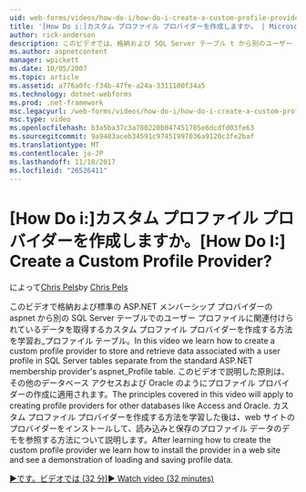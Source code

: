 ```yaml
---
uid: web-forms/videos/how-do-i/how-do-i-create-a-custom-profile-provider
title: '[How Do i:]カスタム プロファイル プロバイダーを作成しますか。 | Microsoft Docs'
author: rick-anderson
description: このビデオでは、格納および SQL Server テーブル t から別のユーザー プロファイルに関連付けられているデータを取得するカスタム プロファイル プロバイダーを作成する方法を説明しています.
ms.author: aspnetcontent
manager: wpickett
ms.date: 10/05/2007
ms.topic: article
ms.assetid: a776a0fc-f34b-47fe-a24a-3311100f34a5
ms.technology: dotnet-webforms
ms.prod: .net-framework
msc.legacyurl: /web-forms/videos/how-do-i/how-do-i-create-a-custom-profile-provider
msc.type: video
ms.openlocfilehash: b3a5ba37c3a780220b047451785e6dcdfd03fe63
ms.sourcegitcommit: 9a9483aceb34591c97451997036a9120c3fe2baf
ms.translationtype: MT
ms.contentlocale: ja-JP
ms.lasthandoff: 11/10/2017
ms.locfileid: "26526411"
---
```

<a name="how-do-i-create-a-custom-profile-provider"></a><span data-ttu-id="a2c6a-104">[How Do i:]カスタム プロファイル プロバイダーを作成しますか。</span><span class="sxs-lookup"><span data-stu-id="a2c6a-104">[How Do I:] Create a Custom Profile Provider?</span></span>
====================
<span data-ttu-id="a2c6a-105">によって[Chris Pels](https://twitter.com/chrispels)</span><span class="sxs-lookup"><span data-stu-id="a2c6a-105">by [Chris Pels](https://twitter.com/chrispels)</span></span>

<span data-ttu-id="a2c6a-106">このビデオで格納および標準の ASP.NET メンバーシップ プロバイダーの aspnet から別の SQL Server テーブルでのユーザー プロファイルに関連付けられているデータを取得するカスタム プロファイル プロバイダーを作成する方法を学習お\_プロファイル テーブル。</span><span class="sxs-lookup"><span data-stu-id="a2c6a-106">In this video we learn how to create a custom profile provider to store and retrieve data associated with a user profile in SQL Server tables separate from the standard ASP.NET membership provider's aspnet\_Profile table.</span></span> <span data-ttu-id="a2c6a-107">このビデオで説明した原則は、その他のデータベース アクセスおよび Oracle のようにプロファイル プロバイダーの作成に適用されます。</span><span class="sxs-lookup"><span data-stu-id="a2c6a-107">The principles covered in this video will apply to creating profile providers for other databases like Access and Oracle.</span></span> <span data-ttu-id="a2c6a-108">カスタム プロファイル プロバイダーを作成する方法を学習した後は、web サイトのプロバイダーをインストールして、読み込みと保存のプロファイル データのデモを参照する方法について説明します。</span><span class="sxs-lookup"><span data-stu-id="a2c6a-108">After learning how to create the custom profile provider we learn how to install the provider in a web site and see a demonstration of loading and saving profile data.</span></span>

[<span data-ttu-id="a2c6a-109">&#9654;です。ビデオでは (32 分)</span><span class="sxs-lookup"><span data-stu-id="a2c6a-109">&#9654; Watch video (32 minutes)</span></span>](https://channel9.msdn.com/Blogs/ASP-NET-Site-Videos/how-do-i-create-a-custom-profile-provider)
